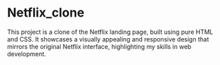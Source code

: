 # Netflix_clone
This project is a clone of the Netflix landing page, built using pure HTML and CSS. It showcases a visually appealing and responsive design that mirrors the original Netflix interface, highlighting my skills in web development.
